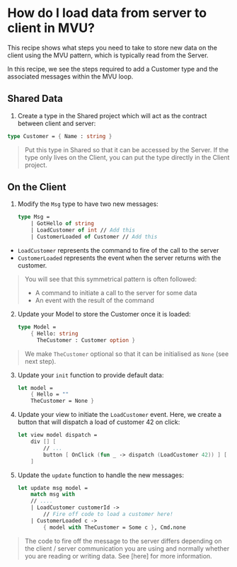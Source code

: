 # How do I load data from server to client in MVU?
This recipe shows what steps you need to take to store new data on the client using the MVU pattern, which is typically read from the Server.

In this recipe, we see the steps required to add a Customer type and the associated messages within the MVU loop.

## Shared Data
1. Create a type in the Shared project which will act as the contract between client and server:
```fsharp
type Customer = { Name : string }
```

> Put this type in Shared so that it can be accessed by the Server. If the type only lives on the Client, you can put the type directly in the Client project.

## On the Client
1. Modify the `Msg` type to have two new messages:
    ```fsharp
    type Msg =
        | GotHello of string
        | LoadCustomer of int // Add this
        | CustomerLoaded of Customer // Add this
    ```
* `LoadCustomer` represents the command to fire of the call to the server
* `CustomerLoaded` represents the event when the server returns with the customer.

> You will see that this symmetrical pattern is often followed:
> * A command to initiate a call to the server for some data
> * An event with the result of the command

2. Update your Model to store the Customer once it is loaded:
    ```fsharp
    type Model =
        { Hello: string
          TheCustomer : Customer option }
    ```

> We make `TheCustomer` optional so that it can be initialised as `None` (see next step).

3. Update your `init` function to provide default data:
    ```fsharp
    let model =
        { Hello = ""
        TheCustomer = None }
    ```
4. Update your view to initiate the `LoadCustomer` event. Here, we create a button that will dispatch a load of customer 42 on click:
    ```fsharp
    let view model dispatch =
        div [] [
            // ...
            button [ OnClick (fun _ -> dispatch (LoadCustomer 42)) ] [ str "Load Customer"]
        ]
    ```
5. Update the `update` function to handle the new messages:
    ```fsharp
    let update msg model =
        match msg with
        // ....
        | LoadCustomer customerId ->
            // Fire off code to load a customer here!
        | CustomerLoaded c ->
            { model with TheCustomer = Some c }, Cmd.none
    ```

> The code to fire off the message to the server differs depending on the client / server communication you are using and normally whether you are reading or writing data. See [here] for more information.